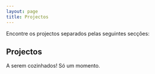 ```yaml
---
layout: page
title: Projectos
---
```


Encontre os projectos separados pelas seguintes secções:


## Projectos

A serem cozinhados! Só um momento.
